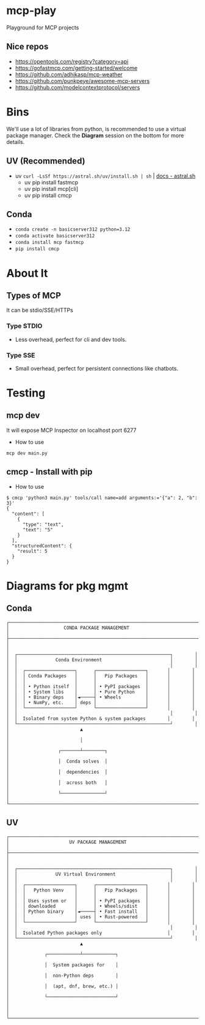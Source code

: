 # mcp-play
Playground for MCP projects

## Nice repos

- https://opentools.com/registry?category=api
- https://gofastmcp.com/getting-started/welcome
- https://github.com/adhikasp/mcp-weather
- https://github.com/punkpeye/awesome-mcp-servers
- https://github.com/modelcontextprotocol/servers

# Bins
We'll use a lot of libraries from python, is recommended to use a virtual package manager. Check the **Diagram** session on the bottom for more details.

## UV (Recommended)
- uv `curl -LsSf https://astral.sh/uv/install.sh | sh` | [docs - astral.sh](https://docs.astral.sh/uv/getting-started/installation/#standalone-installer)
    - uv pip install fastmcp
    - uv pip install mcp[cli]
    - uv pip install cmcp

## Conda
- `conda create -n basicserver312 python=3.12`
- `conda activate basicserver312`
- `conda install mcp fastmcp`
- `pip install cmcp`

# About It
## Types of MCP
It can be stdio/SSE/HTTPs

### Type STDIO
- Less overhead, perfect for cli and dev tools.

### Type SSE
- Small overhead, perfect for persistent connections like chatbots.

# Testing
## mcp dev
It will expose MCP Inspector on localhost port 6277
- How to use
```
mcp dev main.py
```

## cmcp - Install with pip
- How to use
```
$ cmcp 'python3 main.py' tools/call name=add arguments:='{"a": 2, "b": 3}'
{
  "content": [
    {
      "type": "text",
      "text": "5"
    }
  ],
  "structuredContent": {
    "result": 5
  }
}
```

# Diagrams for pkg mgmt
## Conda
```
┌─────────────────────────────────────────────────────────────────────┐
│                    CONDA PACKAGE MANAGEMENT                         │
├─────────────────────────────────────────────────────────────────────┤
│                                                                     │
│  ┌────────────────────────────────────────────────────────┐        │
│  │              Conda Environment                         │        │
│  │                                                        │        │
│  │  ┌──────────────────┐      ┌──────────────────┐       │        │
│  │  │ Conda Packages   │      │   Pip Packages   │       │        │
│  │  │                  │      │                  │       │        │
│  │  │ • Python itself  │      │ • PyPI packages  │       │        │
│  │  │ • System libs    │      │ • Pure Python    │       │        │
│  │  │ • Binary deps    │◄─────┤ • Wheels         │       │        │
│  │  │ • NumPy, etc.    │ deps │                  │       │        │
│  │  └──────────────────┘      └──────────────────┘       │        │
│  │                                                        │        │
│  │  Isolated from system Python & system packages        │        │
│  └────────────────────────────────────────────────────────┘        │
│                          ▲                                          │
│                          │                                          │
│                  ┌───────┴────────┐                                 │
│                  │  Conda solves  │                                 │
│                  │  dependencies  │                                 │
│                  │  across both   │                                 │
│                  └────────────────┘                                 │
└─────────────────────────────────────────────────────────────────────┘
```
## UV
```
┌─────────────────────────────────────────────────────────────────────┐
│                      UV PACKAGE MANAGEMENT                          │
├─────────────────────────────────────────────────────────────────────┤
│                                                                     │
│  ┌────────────────────────────────────────────────────────┐        │
│  │              UV Virtual Environment                    │        │
│  │                                                        │        │
│  │  ┌──────────────────┐      ┌──────────────────┐       │        │
│  │  │   Python Venv    │      │   Pip Packages   │       │        │
│  │  │                  │      │                  │       │        │
│  │  │ Uses system or   │      │ • PyPI packages  │       │        │
│  │  │ downloaded       │      │ • Wheels/sdist   │       │        │
│  │  │ Python binary    │◄─────┤ • Fast install   │       │        │
│  │  │                  │ uses │ • Rust-powered   │       │        │
│  │  └──────────────────┘      └──────────────────┘       │        │
│  │                                                        │        │
│  │  Isolated Python packages only                        │        │
│  └────────────────────────────────────────────────────────┘        │
│                          ▲                                          │
│             ┌────────────┴────────────┐                             │
│             │  System packages for    │                             │
│             │  non-Python deps        │                             │
│             │  (apt, dnf, brew, etc.) │                             │
│             └─────────────────────────┘                             │
│                                                                     │
└─────────────────────────────────────────────────────────────────────┘
```